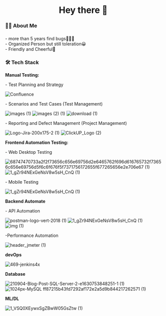 ###

<h1 align="center">Hey there 👋</h1>

###

<h3 align="left">👩‍💻  About Me</h3>

###

<p align="left">- more than 5 years find bugs👩🏻‍💻<br>- Organized Person but still toleration😀<br>- Friendly and Cheerful🎉</p>

###

<h3 align="left">🛠 Tech Stack</h3>

<p align="left"><b>Manual Testing:</b></p>
<div align="left">
  <p>- Test Planning and Strategy </p>
  
  ![Confluence](https://github.com/girlcrush95/girlcrush95/assets/112862919/ea84bb25-d5ab-4390-b1d0-132c7ba8589a)

  <p>- Scenarios and Test Cases (Test Management)</p>

  ![images (1)](https://github.com/girlcrush95/girlcrush95/assets/112862919/96843d9e-1dfa-4037-b094-d5fbcf7ff092)  ![images (2) (1)](https://github.com/girlcrush95/girlcrush95/assets/112862919/af3c0978-fe93-4bda-8142-89a00a69665b)    ![download (1)](https://github.com/girlcrush95/girlcrush95/assets/112862919/bf6d0ef4-b725-4732-9aeb-473a71a534dc)

 <p>- Reporting and Defect Management (Project Management)</p>

 ![Logo-Jira-200x175-2 (1)](https://github.com/girlcrush95/girlcrush95/assets/112862919/fb84c5b3-f799-4917-83d4-6d645bbc0e63)   ![ClickUP_Logo (2)](https://github.com/girlcrush95/girlcrush95/assets/112862919/ab95ba95-72c8-4501-82d8-afe7084be658)

<p align="left"><b>Frontend Automation Testing:</b></p>
<div align="left">
<p>- Web Desktop Testing</p>

![68747470733a2f2f73656c656e69756d2e6465762f696d616765732f73656c656e69756d5f6c6f676f5f7371756172655f677265656e2e706e67 (1)](https://github.com/girlcrush95/girlcrush95/assets/112862919/33e2f21c-c952-4c09-9997-71a2b4e29935)   ![1_gZr94NExGeNsV8w5sH_CnQ (1)](https://github.com/girlcrush95/girlcrush95/assets/112862919/a8c21f44-558a-4479-88ac-c47560702b95)

<p>- Mobile Testing</p>

![1_gZr94NExGeNsV8w5sH_CnQ (1)](https://github.com/girlcrush95/girlcrush95/assets/112862919/4a389246-4be8-47f8-bb00-c2cc1c0c183c)

<p align="left"><b>Backend Automate</b></p>
<div align="left">

<p>- API Automation</p>

![postman-logo-vert-2018 (1)](https://github.com/girlcrush95/girlcrush95/assets/112862919/76a8b19f-e8b6-4d58-93c5-27522d277aaf)  ![1_gZr94NExGeNsV8w5sH_CnQ (1)](https://github.com/girlcrush95/girlcrush95/assets/112862919/96dc42a3-e874-48ff-a7b2-e052603dace0)  ![img (1)](https://github.com/girlcrush95/girlcrush95/assets/112862919/27f21b31-1f2b-4513-bf87-a51b32b5d950)

<p>-Performance Automation</p>

![header_jmeter (1)](https://github.com/girlcrush95/girlcrush95/assets/112862919/d444c877-e54f-4039-b46c-8de21b9fe6f2)
  
</div>

<p align="left"><b>devOps</b></p>
<div align="left">
  
![469-jenkins4x](https://github.com/girlcrush95/girlcrush95/assets/112862919/7eaf679d-0988-40d6-a22f-ddcbcf6ac596)

<p align="left"><b>Database</b></p>
<div align="left">

![210904-Blog-Post-SQL-Server-2-e1630753848251-1 (1)](https://github.com/girlcrush95/girlcrush95/assets/112862919/fba7eb52-74b2-49a0-b97a-2e484a057fc4)  ![1024px-MySQL ff87215b43fd7292af172e2a5d9b844217262571 (1)](https://github.com/girlcrush95/girlcrush95/assets/112862919/827e6e5b-6570-4c31-982f-c92175734cbc)

<p align="left"><b>ML/DL</b></p>
<div align="left">

![1_VSQ0XEywxSgZBwW05GsZtw (1)](https://github.com/girlcrush95/girlcrush95/assets/112862919/adcc68af-9eaa-4aed-b241-9ada6153a6b0)



###


###



###


